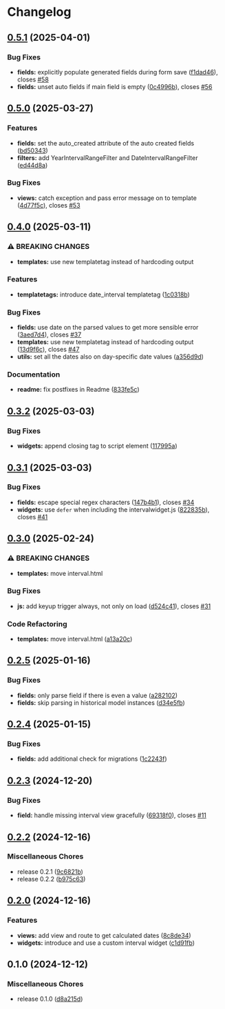 # Changelog

## [0.5.1](https://github.com/acdh-oeaw/django-interval/compare/v0.5.0...v0.5.1) (2025-04-01)


### Bug Fixes

* **fields:** explicitly populate generated fields during form save ([f1dad46](https://github.com/acdh-oeaw/django-interval/commit/f1dad46d1f884cd2bed4c7f602e2571ba899adfc)), closes [#58](https://github.com/acdh-oeaw/django-interval/issues/58)
* **fields:** unset auto fields if main field is empty ([0c4996b](https://github.com/acdh-oeaw/django-interval/commit/0c4996bf27cd163ee2eb2370298a46178c28d4cc)), closes [#56](https://github.com/acdh-oeaw/django-interval/issues/56)

## [0.5.0](https://github.com/acdh-oeaw/django-interval/compare/v0.4.0...v0.5.0) (2025-03-27)


### Features

* **fields:** set the auto_created attribute of the auto created fields ([bd50343](https://github.com/acdh-oeaw/django-interval/commit/bd50343852b826de06b9ac39d325f056e570b3b5))
* **filters:** add YearIntervalRangeFilter and DateIntervalRangeFilter ([ed44d8a](https://github.com/acdh-oeaw/django-interval/commit/ed44d8a8d50a4b72fff24455cb0bb166f890fac4))


### Bug Fixes

* **views:** catch exception and pass error message on to template ([4d77f5c](https://github.com/acdh-oeaw/django-interval/commit/4d77f5cb9dbb6caca883e179d8fef43f68a4ca65)), closes [#53](https://github.com/acdh-oeaw/django-interval/issues/53)

## [0.4.0](https://github.com/acdh-oeaw/django-interval/compare/v0.3.2...v0.4.0) (2025-03-11)


### ⚠ BREAKING CHANGES

* **templates:** use new templatetag instead of hardcoding output

### Features

* **templatetags:** introduce date_interval templatetag ([1c0318b](https://github.com/acdh-oeaw/django-interval/commit/1c0318b24ec5b337b1d8938f9e1ee669dd2dc9a3))


### Bug Fixes

* **fields:** use date on the parsed values to get more sensible error ([3aed7d4](https://github.com/acdh-oeaw/django-interval/commit/3aed7d47857d3e4460525718035e3058d2c0340f)), closes [#37](https://github.com/acdh-oeaw/django-interval/issues/37)
* **templates:** use new templatetag instead of hardcoding output ([13d9f6c](https://github.com/acdh-oeaw/django-interval/commit/13d9f6c79a7dc9a0929d3d9f0ddbde95e6a0fc2f)), closes [#47](https://github.com/acdh-oeaw/django-interval/issues/47)
* **utils:** set all the dates also on day-specific date values ([a356d9d](https://github.com/acdh-oeaw/django-interval/commit/a356d9d9cfcf547c62bb5e45c18515c36aed9067))


### Documentation

* **readme:** fix postfixes in Readme ([833fe5c](https://github.com/acdh-oeaw/django-interval/commit/833fe5c34e1fcf3194c09aa2ddc0fbfad340fc38))

## [0.3.2](https://github.com/acdh-oeaw/django-interval/compare/v0.3.1...v0.3.2) (2025-03-03)


### Bug Fixes

* **widgets:** append closing tag to script element ([117995a](https://github.com/acdh-oeaw/django-interval/commit/117995a6f8c75a70387541342729ffe429868e65))

## [0.3.1](https://github.com/acdh-oeaw/django-interval/compare/v0.3.0...v0.3.1) (2025-03-03)


### Bug Fixes

* **fields:** escape special regex characters ([147b4b1](https://github.com/acdh-oeaw/django-interval/commit/147b4b15f2e79e5585325a32c658991a9ecfa8d1)), closes [#34](https://github.com/acdh-oeaw/django-interval/issues/34)
* **widgets:** use `defer` when including the intervalwidget.js ([822835b](https://github.com/acdh-oeaw/django-interval/commit/822835be8c12d4da827c04ed90acc585444b65a4)), closes [#41](https://github.com/acdh-oeaw/django-interval/issues/41)

## [0.3.0](https://github.com/acdh-oeaw/django-interval/compare/v0.2.5...v0.3.0) (2025-02-24)


### ⚠ BREAKING CHANGES

* **templates:** move interval.html

### Bug Fixes

* **js:** add keyup trigger always, not only on load ([d524c41](https://github.com/acdh-oeaw/django-interval/commit/d524c41f996db71c1cd00095805e40d62d90806d)), closes [#31](https://github.com/acdh-oeaw/django-interval/issues/31)


### Code Refactoring

* **templates:** move interval.html ([a13a20c](https://github.com/acdh-oeaw/django-interval/commit/a13a20cd7b9f7eda4bf97053e786da932356c06b))

## [0.2.5](https://github.com/b1rger/django-interval/compare/v0.2.4...v0.2.5) (2025-01-16)


### Bug Fixes

* **fields:** only parse field if there is even a value ([a282102](https://github.com/b1rger/django-interval/commit/a2821023b89a0fa8aa2e4a8ab5b4c9ed88b8dd4f))
* **fields:** skip parsing in historical model instances ([d34e5fb](https://github.com/b1rger/django-interval/commit/d34e5fbf468699f98ce7e30077052114a598130b))

## [0.2.4](https://github.com/b1rger/django-interval/compare/v0.2.3...v0.2.4) (2025-01-15)


### Bug Fixes

* **fields:** add additional check for migrations ([1c2243f](https://github.com/b1rger/django-interval/commit/1c2243fa1a4cdfbe09bced4ae0aff875eb4a56c6))

## [0.2.3](https://github.com/b1rger/django-interval/compare/v0.2.2...v0.2.3) (2024-12-20)


### Bug Fixes

* **field:** handle missing interval view gracefully ([69318f0](https://github.com/b1rger/django-interval/commit/69318f0b8eb179f647b88dda954a8d797c41ce2f)), closes [#11](https://github.com/b1rger/django-interval/issues/11)

## [0.2.2](https://github.com/b1rger/django-interval/compare/v0.2.0...v0.2.2) (2024-12-16)


### Miscellaneous Chores

* release 0.2.1 ([9c6821b](https://github.com/b1rger/django-interval/commit/9c6821be61b0e18a8ed36bde8bee49cc3ae5995d))
* release 0.2.2 ([b975c63](https://github.com/b1rger/django-interval/commit/b975c63800a921672a2e79868cbf7a1b89d2e0c8))

## [0.2.0](https://github.com/b1rger/django-interval/compare/v0.1.0...v0.2.0) (2024-12-16)


### Features

* **views:** add view and route to get calculated dates ([8c8de34](https://github.com/b1rger/django-interval/commit/8c8de346486318da24617e3270cbb93c9846998f))
* **widgets:** introduce and use a custom interval widget ([c1d91fb](https://github.com/b1rger/django-interval/commit/c1d91fb2febd3f05f11ba9a343f75f9b72a09f45))

## 0.1.0 (2024-12-12)


### Miscellaneous Chores

* release 0.1.0 ([d8a215d](https://github.com/b1rger/django-interval/commit/d8a215d2702e02c604be47d001e4d7858b45e2e1))

